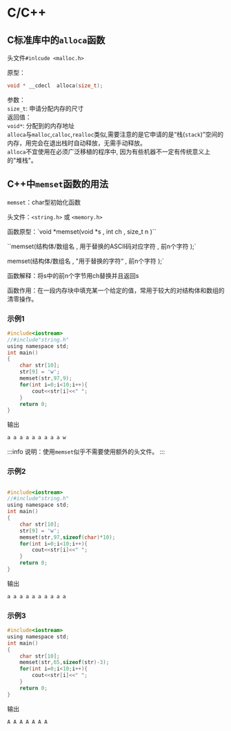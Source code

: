 # C/C++

## C标准库中的`alloca`函数
头文件`#inlcude <malloc.h>`

原型：

```c
void * __cdecl  alloca(size_t);
```
参数：<br />`size_t`: 申请分配内存的尺寸<br />返回值：<br />`void*`: 分配到的内存地址<br />`alloca`与`malloc`,`calloc`,`realloc`类似,需要注意的是它申请的是“栈(`stack`)”空间的内存，用完会在退出栈时自动释放，无需手动释放。<br />`alloca`不宜使用在必须广泛移植的程序中, 因为有些机器不一定有传统意义上的"堆栈"。
<a name="TAIHo"></a>
## C++中`memset`函数的用法
`memset`：char型初始化函数

头文件：`<string.h>` 或 `<memory.h>`

函数原型：`void *memset(void *s , int ch , size_t  n )``

``memset(结构体/数组名 , 用于替换的ASCII码对应字符 , 前n个字符 );`

memset(结构体/数组名 , "用于替换的字符“ , 前n个字符 );`

函数解释：将s中的前n个字节用ch替换并且返回s

函数作用：在一段内存块中填充某一个给定的值，常用于较大的对结构体和数组的清零操作。


### 示例1
```c
#include<iostream>
//#include"string.h"
using namespace std;
int main()
{
    char str[10];
    str[9] = 'w';
    memset(str,97,9);
    for(int i=0;i<10;i++){
        cout<<str[i]<<" ";
    }
    return 0;
}
```
输出
```c
a a a a a a a a a w
```
:::info
说明：使用`memset`似乎不需要使用额外的头文件。
:::

### 示例2
```c

#include<iostream>
//#include"string.h"
using namespace std;
int main()
{
    char str[10];
    str[9] = 'w';
    memset(str,97,sizeof(char)*10);
    for(int i=0;i<10;i++){
        cout<<str[i]<<" ";
    }
    return 0;
}
```
输出
```c
a a a a a a a a a a
```

### 示例3
```c
#include<iostream>
using namespace std;
int main()
{
    char str[10];
    memset(str,65,sizeof(str)-3);
    for(int i=0;i<10;i++){
        cout<<str[i]<<" ";
    } 
    return 0;
}
```
输出
```c
A A A A A A A
```
